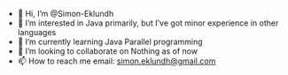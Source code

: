 - 👋 Hi, I’m @Simon-Eklundh
- 👀 I’m interested in Java primarily, but I've got minor experience in other languages
- 🌱 I’m currently learning Java Parallel programming
- 💞️ I’m looking to collaborate on Nothing as of now
- 📫 How to reach me email: simon.eklundh@gmail.com

<!---
Simon-Eklundh/Simon-Eklundh is a ✨ special ✨ repository because its `README.md` (this file) appears on your GitHub profile.
You can click the Preview link to take a look at your changes.
--->
